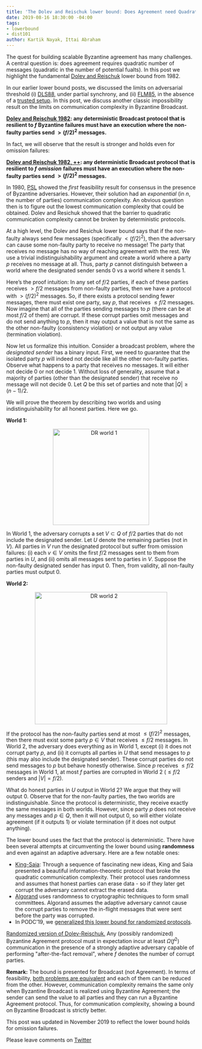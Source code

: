 ```yaml
---
title: 'The Dolev and Reischuk lower bound: Does Agreement need Quadratic Messages?'
date: 2019-08-16 18:30:00 -04:00
tags:
- lowerbound
- dist101
author: Kartik Nayak, Ittai Abraham
---
```


The quest for building scalable Byzantine agreement has many challenges. A central question is: does agreement requires quadratic number of messages (quadratic in the number of potential fualts). In this post we highlight the fundamental [Dolev and Reischuk](http://cs.huji.ac.il/~dolev/pubs/p132-dolev.pdf) lower bound from 1982.

In our earlier lower bound posts, we discussed the limits on adversarial threshold (i) [DLS88](https://decentralizedthoughts.github.io/2019-06-25-on-the-impossibility-of-byzantine-agreement-for-n-equals-3f-in-partial-synchrony/), under partial synchrony, and (ii) [FLM85](https://decentralizedthoughts.github.io/2019-08-02-byzantine-agreement-is-impossible-for-$n-slash-leq-3-f$-is-the-adversary-can-easily-simulate/), in the absence of a [trusted setup](https://decentralizedthoughts.github.io/2019-07-19-setup-assumptions/). In this post, we discuss another classic impossibility result on the limits on communication complexity in Byzantine Broadcast. 

**[Dolev and Reischuk 1982](http://hebuntu.cs.huji.ac.il/~dolev/pubs/p132-dolev.pdf): any deterministic Broadcast protocol that is resilient to $f$ Byzantine failures must have an execution where the non-faulty parties send  $> (f/2)^2$ messages.** 

In fact, we will observe that the result is stronger and holds even for omission failures:

**[Dolev and Reischuk 1982, ++](http://hebuntu.cs.huji.ac.il/~dolev/pubs/p132-dolev.pdf): any deterministic Broadcast protocol that is resilient to $f$** ***omission*** **failures must have an execution where the non-faulty parties send  $> (f/2)^2$ messages.** 


In 1980, [PSL](https://lamport.azurewebsites.net/pubs/reaching.pdf) showed the *first* feasibility result for consensus in the presence of Byzantine adversaries. However, their solution had an *exponential* (in $n$, the number of parties) communication complexity. An obvious question then is to figure out the lowest communication complexity that could be obtained. Dolev and Resichuk showed that the barrier to quadratic communication complexity cannot be broken by deterministic protocols.

At a high level, the Dolev and Resichuk lower bound says that if the non-faulty always send few messages (specifically $< (f/2)^2$), then the adversary can cause some non-faulty party to receive no message! The party that receives no message has no way of reaching agreement with the rest. We use a trivial indistinguishability argument and create a world where a party $p$ receives no message at all. Thus, party $p$ cannot distinguish between a world where the designated sender sends 0 vs a world where it sends 1.

Here’s the proof intuition: In any set of $f/2$ parties, if each of these parties receives $> f/2$ messages from non-faulty parties, then we have a protocol with $> (f/2)^2$ messages. So, if there exists a protocol sending fewer messages, there must exist one party, say $p$, that receives $\leq f/2$ messages. Now imagine that all of the parties sending messages to $p$ (there can be at most $f/2$ of them) are corrupt. If these corrupt parties omit messages and do not send anything to $p$, then it may output a value that is not the same as the other non-faulty (consistency violation) or not output any value (termination violation).

Now let us formalize this intuition. Consider a broadcast problem, where the *designated sender* has a binary input. First, we need to guarantee that the isolated party $p$ will indeed not decide like all the other non-faulty parties. Observe what happens to a party that receives no messages. It will either not decide 0 or not decide 1. Without loss of generality, assume that a majority of parties (other than the designated sender) that receive no message will not decide 0. Let $Q$ be this set of parties and note that $|Q| \geq (n-1)/2$.

We will prove the theorem by describing two worlds and using indistinguishability for all honest parties. Here we go.

**World 1:** 

<p align="center">
  <img src="/uploads/dr-world1.png" width="256" title="DR world 1">
</p>

In World 1, the adversary corrupts a set $V \subset Q$ of $f/2$ parties that do not include the designated sender. Let $U$ denote the remaining parties (not in $V$). All parties in $V$ run the designated protocol but suffer from omission failures: (i) each $v \in V$ omits the first $f/2$ messages sent to them from parties in $U$, and (ii) omits all messages sent to parties in $V$. Suppose the non-faulty designated sender has input 0. Then, from validity, all non-faulty parties must output 0.

**World 2:**

<p align="center">
  <img src="/uploads/dr-world2.png" width="352" title="DR world 2">
</p>

If the protocol has the non-faulty parties send at most $\leq (f/2)^2$ messages, then there must exist some party $p \in V$ that receives $\leq f/2$ 
messages. In World 2, the adversary does everything as in World 1, except (i) it does not corrupt party $p$, and (ii) it corrupts all parties in $U$ that send messages to $p$ (this may also include the designated sender). These corrupt parties do not send messages to $p$ but behave honestly otherwise. Since $p$ receives $\leq f/2$ messages in World 1, at most $f$ parties are corrupted in World 2 ($\leq f/2$ senders and $|V| = f/2$).

What do honest parties in $U$ output in World 2? We argue that they will output 0. Observe that for the non-faulty parties, the two worlds are indistinguishable. Since the protocol is deterministic, they receive exactly the same messages in both worlds. However, since party $p$ does not receive any messages and $p 
\in Q$, then it will not output 0, so will either violate agreement (if it outputs 1) or violate termination (if it does not output anything).

The lower bound uses the fact that the protocol is deterministic. There have been several attempts at circumventing the lower bound using **randomness** and even against an adaptive adversary. Here are a few notable ones:
- [King-Saia](https://arxiv.org/pdf/1002.4561.pdf): Through a sequence of fascinating new ideas, King and Saia presented a beautiful information-theoretic protocol that broke the quadratic communication complexity. Their protocol uses randomness and assumes that honest parties can erase data - so if they later get corrupt the adversary cannot extract the erased data. 
- [Algorand](https://www.sciencedirect.com/science/article/pii/S030439751930091X?via%3Dihub) uses randomness to cryptographic techniques to form small committees. Algorand assumes the adaptive adversary cannot cause the corrupt parties to remove the in-flight messages that were sent before the party was corrupted.
- In PODC’19, we [generalized this lower bound for randomized protocols](https://arxiv.org/abs/1805.03391).

[Randomized version of Dolev-Reischuk.](https://users.cs.duke.edu/~kartik/papers/podc2019.pdf) Any (possibly randomized) Byzantine Agreement protocol must in expectation incur at least $\Omega(f^2)$ communication in the presence of a strongly adaptive adversary capable of performing "after-the-fact removal", where $f$ denotes the number of corrupt parties.


**Remark:**
The bound is presented for Broadcast (not Agreement). In terms of feasibility, [both problems are equivalent](https://decentralizedthoughts.github.io/2020-09-14-broadcast-from-agreement-and-agreement-from-broadcast/) and each of them can be reduced from the other. However, communication complexity remains the same only when Byzantine Broadcast is realized using Byzantine Agreement; the sender can send the value to all parties and they can run a Byzantine Agreement protocol. Thus, for communication complexity, showing a bound on Byzantine Broadcast is strictly better.

This post was updated in November 2019 to reflect the lower bound holds for omission failures.

Please leave comments on [Twitter](https://twitter.com/kartik1507/status/1162564876721692675?s=20) 


